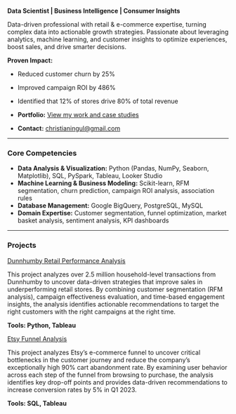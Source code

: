 **Data Scientist | Business Intelligence | Consumer Insights**

Data-driven professional with retail & e-commerce expertise, turning complex data into actionable growth strategies. Passionate about leveraging analytics, machine learning, and customer insights to optimize experiences, boost sales, and drive smarter decisions.

**Proven Impact:**
- Reduced customer churn by 25%
- Improved campaign ROI by 486% 
- Identified that 12% of stores drive 80% of total revenue

- **Portfolio:** [View my work and case studies](https://datascienceportfol.io/cingul)
- **Contact:** [christianingul@gmail.com](mailto:christianingul@gmail.com)

---

### Core Competencies

- **Data Analysis & Visualization:** Python (Pandas, NumPy, Seaborn, Matplotlib), SQL, PySpark, Tableau, Looker Studio
- **Machine Learning & Business Modeling:** Scikit-learn, RFM segmentation, churn prediction, campaign ROI analysis, association rules
- **Database Management:** Google BigQuery, PostgreSQL, MySQL
- **Domain Expertise:** Customer segmentation, funnel optimization, market basket analysis, sentiment analysis, KPI dashboards

---

### Projects

<a href="https://github.com/ashishkumar-ds/data-science-projects/tree/6432c503507b31158d642d89b9b5a6d09c58b0e5/dunnhumby-retail-performance-analysis">Dunnhumby Retail Performance Analysis</a>

This project analyzes over 2.5 million household-level transactions from Dunnhumby to uncover data-driven strategies that improve sales in underperforming retail stores. By combining customer segmentation (RFM analysis), campaign effectiveness evaluation, and time-based engagement insights, the analysis identifies actionable recommendations to target the right customers with the right campaigns at the right time.

**Tools: Python, Tableau**

<a href="">Etsy Funnel Analysis</a>

This project analyzes Etsy’s e-commerce funnel to uncover critical bottlenecks in the customer journey and reduce the company’s exceptionally high 90% cart abandonment rate. By examining user behavior across each step of the funnel from browsing to purchase, the analysis identifies key drop-off points and provides data-driven recommendations to increase conversion rates by 5% in Q1 2023. 

**Tools: SQL, Tableau**
